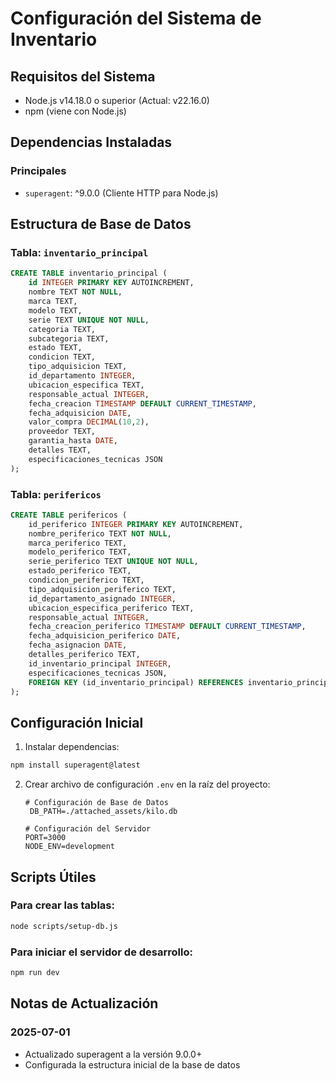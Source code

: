# Configuración del Sistema de Inventario

## Requisitos del Sistema

- Node.js v14.18.0 o superior (Actual: v22.16.0)
- npm (viene con Node.js)

## Dependencias Instaladas

### Principales

- `superagent`: ^9.0.0 (Cliente HTTP para Node.js)

## Estructura de Base de Datos

### Tabla: `inventario_principal`

```sql
CREATE TABLE inventario_principal (
    id INTEGER PRIMARY KEY AUTOINCREMENT,
    nombre TEXT NOT NULL,
    marca TEXT,
    modelo TEXT,
    serie TEXT UNIQUE NOT NULL,
    categoria TEXT,
    subcategoria TEXT,
    estado TEXT,
    condicion TEXT,
    tipo_adquisicion TEXT,
    id_departamento INTEGER,
    ubicacion_especifica TEXT,
    responsable_actual INTEGER,
    fecha_creacion TIMESTAMP DEFAULT CURRENT_TIMESTAMP,
    fecha_adquisicion DATE,
    valor_compra DECIMAL(10,2),
    proveedor TEXT,
    garantia_hasta DATE,
    detalles TEXT,
    especificaciones_tecnicas JSON
);
```

### Tabla: `perifericos`

```sql
CREATE TABLE perifericos (
    id_periferico INTEGER PRIMARY KEY AUTOINCREMENT,
    nombre_periferico TEXT NOT NULL,
    marca_periferico TEXT,
    modelo_periferico TEXT,
    serie_periferico TEXT UNIQUE NOT NULL,
    estado_periferico TEXT,
    condicion_periferico TEXT,
    tipo_adquisicion_periferico TEXT,
    id_departamento_asignado INTEGER,
    ubicacion_especifica_periferico TEXT,
    responsable_actual INTEGER,
    fecha_creacion_periferico TIMESTAMP DEFAULT CURRENT_TIMESTAMP,
    fecha_adquisicion_periferico DATE,
    fecha_asignacion DATE,
    detalles_periferico TEXT,
    id_inventario_principal INTEGER,
    especificaciones_tecnicas JSON,
    FOREIGN KEY (id_inventario_principal) REFERENCES inventario_principal(id)
);
```

## Configuración Inicial

1. Instalar dependencias:

```bash
npm install superagent@latest
```

2. Crear archivo de configuración `.env` en la raíz del proyecto:

   ```env
   # Configuración de Base de Datos
    DB_PATH=./attached_assets/kilo.db

   # Configuración del Servidor
   PORT=3000
   NODE_ENV=development
   ```

## Scripts Útiles

### Para crear las tablas:

```bash
node scripts/setup-db.js
```

### Para iniciar el servidor de desarrollo:

```bash
npm run dev
```

## Notas de Actualización

### 2025-07-01

- Actualizado superagent a la versión 9.0.0+
- Configurada la estructura inicial de la base de datos
